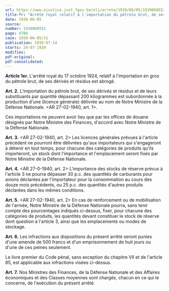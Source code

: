 ```yaml
---
url: https://www.ejustice.just.fgov.be/eli/arrete/1939/06/05/1939060552/justel
title-fr: "Arrêté royal relatif à l'importation du pétrole brut, de ses dérivés et résidus et de leurs substituants."
date: 1939-06-05
source:
number: 1939060552
page: 4780
case: 1939-06-05/31
publication: 1939-07-14
starts: 24-07-1939
modifies:
pdf-original:
pdf-consolidated:
---
```


**Article 1er.** L'arrêté royal du 17 octobre 1924, relatif à l'importation en gros du pétrole brut, de ses dérivés et résidus est abrogé.

**Art. 2.** L'importation du pétrole brut, de ses dérivés et résidus et de leurs substituants par quantité dépassant 200 kilogrammes est subordonnée à la production d'une (licence générale) délivrée au nom de Notre Ministre de la Défense Nationale. <AR 27-02-1940, art. 1>.

Ces importations ne peuvent avoir lieu que par les offices de douane désignés par Notre Ministre des Finances, d'accord avec Notre Ministre de la Défense Nationale.

**Art. 3.** <AR 27-02-1940, art. 2> Les licences générales prévues à l'article précédent ne pourront être délivrées qu'aux importateurs qui s'engageront à détenir en tout temps, pour chacune des catégories de produits qu'ils importeront, un stock dont l'importance et l'emplacement seront fixés par Notre Ministre de la Défense Nationale.

**Art. 4.** <AR 27-0-1940, art. 2> L'importance des stocks de réserve prévus à l'article 3 ne pourra dépasser 30 p.c. des quantités de carburants pour avions déclarées par l'importateur pour la consommation au cours des douze mois précédents, ou 25 p.c. des quantités d'autres produits déclarées dans les mêmes conditions.

**Art. 5.** <AR 27-02-1940, art. 2> En cas de renforcement ou de mobilisation de l'armée, Notre Ministre de la Défense Nationale pourra, sans tenir compte des pourcentages indiqués ci-dessus, fixer, pour chacune des catégories de produits, les quantités devant constituer le stock de réserve dont question à l'article 3, ainsi que les emplacements ou modes de stockage.

**Art. 6.** Les infractions aux dispositions du présent arrêté seront punies d'une amende de 500 francs et d'un emprisonnement de huit jours ou d'une de ces peines seulement.

Le livre premier du Code pénal, sans exception du chapitre VII et de l'article 85, est applicable aux infractions visées ci-dessus.

**Art. 7.** Nos Ministres des Finances, de la Défense Nationale et des Affaires économiques et des Classes moyennes sont chargés, chacun en ce qui le concerne, de l'exécution du présent arrêté.
